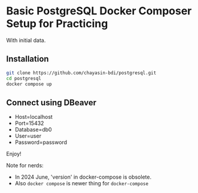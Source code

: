 # Basic PostgreSQL Docker Composer Setup for Practicing

With initial data.

## Installation

```sh
git clone https://github.com/chayasin-bdi/postgresql.git
cd postgresql
docker compose up
```

## Connect using DBeaver

- Host=localhost
- Port=15432
- Database=db0
- User=user
- Password=password

Enjoy!

Note for nerds:
- In 2024 June, 'version' in docker-compose is obsolete.
- Also `docker compose` is newer thing for `docker-compose`